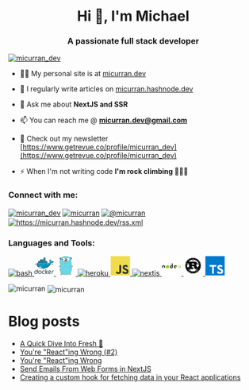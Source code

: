 <h1 align="center">Hi 👋, I'm Michael</h1>
<h3 align="center">A passionate full stack developer</h3>

<p align="left"> <a href="https://twitter.com/micurran_dev" target="blank"><img src="https://img.shields.io/twitter/follow/micurran_dev?logo=twitter&style=for-the-badge" alt="micurran_dev" /></a> </p>

- 👨‍💻 My personal site is at [micurran.dev](micurran.dev)

- 📝 I regularly write articles on [micurran.hashnode.dev](micurran.hashnode.dev)

- 💬 Ask me about **NextJS and SSR**

- 📫 You can reach me @ **micurran.dev@gmail.com**

- 📄 Check out my newsletter [https://www.getrevue.co/profile/micurran_dev](https://www.getrevue.co/profile/micurran_dev)

- ⚡ When I'm not writing code **I'm rock climbing 🧗🏻‍♂️**

<h3 align="left">Connect with me:</h3>
<p align="left">
<a href="https://twitter.com/micurran_dev" target="blank"><img align="center" src="https://raw.githubusercontent.com/rahuldkjain/github-profile-readme-generator/master/src/images/icons/Social/twitter.svg" alt="micurran_dev" height="30" width="40" /></a>
<a href="https://linkedin.com/in/mi-curran" target="blank"><img align="center" src="https://raw.githubusercontent.com/rahuldkjain/github-profile-readme-generator/master/src/images/icons/Social/linked-in-alt.svg" alt="micurran" height="30" width="40" /></a>
<a href="https://hashnode.com/@micurran" target="blank"><img align="center" src="https://raw.githubusercontent.com/rahuldkjain/github-profile-readme-generator/master/src/images/icons/Social/hashnode.svg" alt="@micurran" height="30" width="40" /></a>
<a href="/https://micurran.hashnode.dev/rss.xml" target="blank"><img align="center" src="https://raw.githubusercontent.com/rahuldkjain/github-profile-readme-generator/master/src/images/icons/Social/rss.svg" alt="https://micurran.hashnode.dev/rss.xml" height="30" width="40" /></a>
</p>

<h3 align="left">Languages and Tools:</h3>
<p align="left"> <a href="https://www.gnu.org/software/bash/" target="_blank" rel="noreferrer"> <img src="https://www.vectorlogo.zone/logos/gnu_bash/gnu_bash-icon.svg" alt="bash" width="40" height="40"/> </a> <a href="https://www.docker.com/" target="_blank" rel="noreferrer"> <img src="https://raw.githubusercontent.com/devicons/devicon/master/icons/docker/docker-original-wordmark.svg" alt="docker" width="40" height="40"/> </a> <a href="https://golang.org" target="_blank" rel="noreferrer"> <img src="https://raw.githubusercontent.com/devicons/devicon/master/icons/go/go-original.svg" alt="go" width="40" height="40"/> </a> <a href="https://heroku.com" target="_blank" rel="noreferrer"> <img src="https://www.vectorlogo.zone/logos/heroku/heroku-icon.svg" alt="heroku" width="40" height="40"/> </a><a href="https://developer.mozilla.org/en-US/docs/Web/JavaScript" target="_blank" rel="noreferrer"> <img src="https://raw.githubusercontent.com/devicons/devicon/master/icons/javascript/javascript-original.svg" alt="javascript" width="40" height="40"/> </a> <a href="https://nextjs.org/" target="_blank" rel="noreferrer"> <img src="https://cdn.worldvectorlogo.com/logos/nextjs-2.svg" alt="nextjs" width="40" height="40"/> </a> <a href="https://nodejs.org" target="_blank" rel="noreferrer"> <img src="https://raw.githubusercontent.com/devicons/devicon/master/icons/nodejs/nodejs-original-wordmark.svg" alt="nodejs" width="40" height="40"/> </a> <a href="https://www.rust-lang.org" target="_blank" rel="noreferrer"> <img src="https://raw.githubusercontent.com/devicons/devicon/master/icons/rust/rust-plain.svg" alt="rust" width="40" height="40"/> </a> <a href="https://www.typescriptlang.org/" target="_blank" rel="noreferrer"> <img src="https://raw.githubusercontent.com/devicons/devicon/master/icons/typescript/typescript-original.svg" alt="typescript" width="40" height="40"/> </a> </p>

<p><img align="left" src="https://github-readme-stats.vercel.app/api/top-langs?username=micurran&show_icons=true&locale=en&layout=compact" alt="micurran" /></p>

<p>&nbsp;<img align="center" src="https://github-readme-stats.vercel.app/api?username=micurran&show_icons=true&locale=en" alt="micurran" /></p>  
  
# Blog posts

<!-- BLOG-POST-LIST:START -->
- [A Quick Dive Into Fresh 🍋](https://micurran.hashnode.dev/a-quick-dive-into-fresh)
- [You&#39;re &quot;React&quot;ing Wrong &lpar;#2&rpar;](https://micurran.hashnode.dev/youre-reacting-wrong-2)
- [You&#39;re &quot;React&quot;ing Wrong](https://micurran.hashnode.dev/youre-reacting-wrong-1)
- [Send Emails From Web Forms in NextJS](https://micurran.hashnode.dev/send-emails-from-web-forms-in-nextjs)
- [Creating a custom hook for fetching data in your React applications](https://micurran.hashnode.dev/creating-a-custom-hook-for-fetching-data-in-your-react-applications)
<!-- BLOG-POST-LIST:END -->
